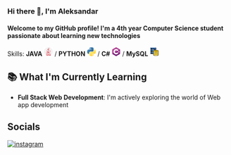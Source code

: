 ### Hi there 👋, I'm Aleksandar
#### Welcome to my GitHub profile! I'm a 4th year Computer Science student passionate about learning new technologies 

 Skills: **JAVA** <img src="https://github.com/AleksandarDrljaca/AleksandarDrljaca/blob/main/java_919854.png" width="20" height="20" > / **PYTHON** <img src="https://github.com/AleksandarDrljaca/AleksandarDrljaca/blob/main/python_5968350.png" width="20" height="20" > / **C#**  <img src="https://github.com/AleksandarDrljaca/AleksandarDrljaca/blob/main/c-sharp.png" width="20" height="20" > / **MySQL** <img src="https://github.com/AleksandarDrljaca/AleksandarDrljaca/blob/main/database-storage_2906274.png" width="20" height="20" >


## 📚 What I'm Currently Learning

- **Full Stack Web Development**: I'm actively exploring the world of Web app development

## Socials
[<img src='https://cdn.jsdelivr.net/npm/simple-icons@3.0.1/icons/instagram.svg' alt='instagram' height='40'>](https://www.instagram.com/drljaca_aleksandar/)  


